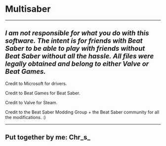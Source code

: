 # Multisaber
---
***I am not responsible for what you do with this software.***
***The intent is for friends with Beat Saber to be able to play with friends without Beat Saber without all the hassle.***
***All files were legally obtained and belong to either Valve or Beat Games.***
---

Credit to Microsoft for drivers.

Credit to Beat Games for Beat Saber.

Credit to Valve for Steam.

Credit to the Beat Saber Modding Group + the Beat Saber community for all the modifications. :)

---
Put together by me:
Chr_s_
---
